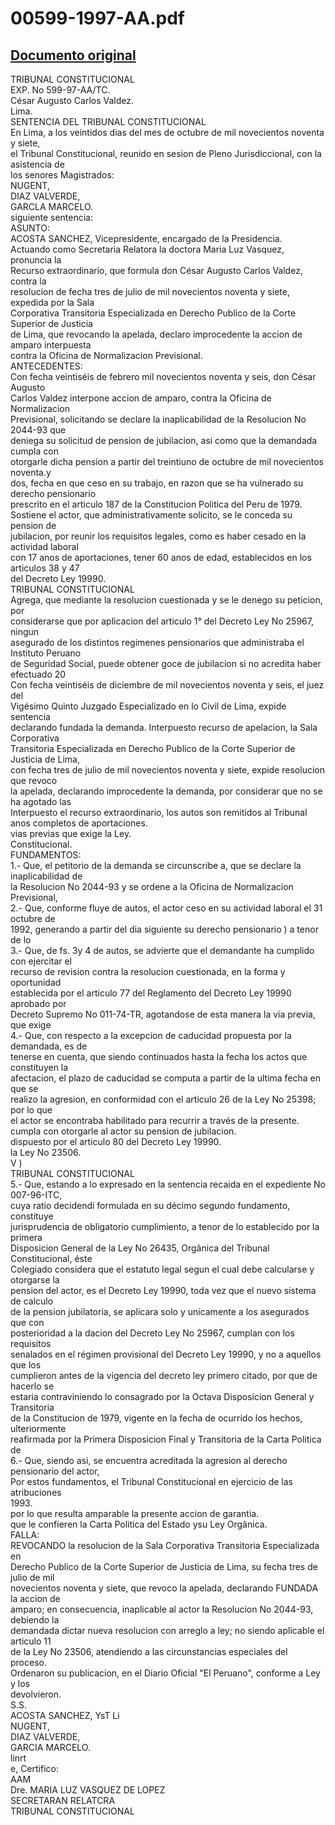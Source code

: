 
00599-1997-AA.pdf
=================
  
[Documento original](https://tc.gob.pe/jurisprudencia/1997/00599-1997-AA.pdf)  
---  
TRIBUNAL CONSTITUCIONAL  
EXP. No 599-97-AA/TC.  
César Augusto Carlos Valdez.  
Lima.  
SENTENCIA DEL TRIBUNAL CONSTITUCIONAL  
En Lima, a los veintidos dias del mes de octubre de mil novecientos noventa y siete,  
el Tribunal Constitucional, reunido en sesion de Pleno Jurisdiccional, con la asistencia de  
los senores Magistrados:  
NUGENT,  
DIAZ VALVERDE,  
GARCLA MARCELO.  
siguiente sentencia:  
ASUNTO:  
ACOSTA SANCHEZ, Vicepresidente, encargado de la Presidencia.  
Actuando como Secretaria Relatora la doctora Maria Luz Vasquez, pronuncia la  
Recurso extraordinario, que formula don César Augusto Carlos Valdez, contra la  
resolucion de fecha tres de julio de mil novecientos noventa y siete, expedida por la Sala  
Corporativa Transitoria Especializada en Derecho Publico de la Corte Superior de Justicia  
de Lima, que revocando la apelada, declaro improcedente la accion de amparo interpuesta  
contra la Oficina de Normalizacion Previsional.  
ANTECEDENTES:  
Con fecha veintiséis de febrero mil novecientos noventa y seis, don César Augusto  
Carlos Valdez interpone accion de amparo, contra la Oficina de Normalizacion  
Previsional, solicitando se declare la inaplicabilidad de la Resolucion No 2044-93 que  
deniega su solicitud de pension de jubilacion, asi como que la demandada cumpla con  
otorgarle dicha pension a partir del treintiuno de octubre de mil novecientos noventa.y  
dos, fecha en que ceso en su trabajo, en razon que se ha vulnerado su derecho pensionario  
prescrito en el articulo 187 de la Constitucion Politica del Peru de 1979.  
Sostiene el actor, que administrativamente solicito, se le conceda su pension de  
jubilacion, por reunir los requisitos legales, como es haber cesado en la actividad laboral  
con 17 anos de aportaciones, tener 60 anos de edad, establecidos en los articulos 38 y 47  
del Decreto Ley 19990.  
TRIBUNAL CONSTITUCIONAL  
Agrega, que mediante la resolucion cuestionada y se le denego su peticion, por  
considerarse que por aplicacion del articulo 1° del Decreto Ley No 25967, ningun  
asegurado de los distintos regimenes pensionarios que administraba el Instituto Peruano  
de Seguridad Social, puede obtener goce de jubilacion si no acredita haber efectuado 20  
Con fecha veintiséis de diciembre de mil novecientos noventa y seis, el juez del  
Vigésimo Quinto Juzgado Especializado en lo Civil de Lima, expide sentencia  
declarando fundada la demanda. Interpuesto recurso de apelacion, la Sala Corporativa  
Transitoria Especializada en Derecho Publico de la Corte Superior de Justicia de Lima,  
con fecha tres de julio de mil novecientos noventa y siete, expide resolucion que revoco  
la apelada, declarando improcedente la demanda, por considerar que no se ha agotado las  
Interpuesto el recurso extraordinario, los autos son remitidos al Tribunal  
anos completos de aportaciones.  
vias previas que exige la Ley.  
Constitucional.  
FUNDAMENTOS:  
1.- Que, el petitorio de la demanda se circunscribe a, que se declare la inaplicabilidad de  
la Resolucion No 2044-93 y se ordene a la Oficina de Normalizacion Previsional,  
2.- Que, conforme fluye de autos, el actor ceso en su actividad laboral el 31 octubre de  
1992, generando a partir del dia siguiente su derecho pensionario ) a tenor de lo  
3.- Que, de fs. 3y 4 de autos, se advierte que el demandante ha cumplido con ejercitar el  
recurso de revision contra la resolucion cuestionada, en la forma y oportunidad  
establecida por el articulo 77 del Reglamento del Decreto Ley 19990 aprobado por  
Decreto Supremo No 011-74-TR, agotandose de esta manera la via previa, que exige  
4.- Que, con respecto a la excepcion de caducidad propuesta por la demandada, es de  
tenerse en cuenta, que siendo continuados hasta la fecha los actos que constituyen la  
afectacion, el plazo de caducidad se computa a partir de la ultima fecha en que se  
realizo la agresion, en conformidad con el articulo 26 de la Ley No 25398; por lo que  
el actor se encontraba habilitado para recurrir a través de la presente.  
cumpla con otorgarle al actor su pension de jubilacion.  
dispuesto por el articulo 80 del Decreto Ley 19990.  
la Ley No 23506.  
V )  
TRIBUNAL CONSTITUCIONAL  
5.- Que, estando a lo expresado en la sentencia recaida en el expediente No 007-96-ITC,  
cuya ratio decidendi formulada en su décimo segundo fundamento, constituye  
jurisprudencia de obligatorio cumplimiento, a tenor de lo establecido por la primera  
Disposicion General de la Ley No 26435, Orgânica del Tribunal Constitucional, éste  
Colegiado considera que el estatuto legal segun el cual debe calcularse y otorgarse la  
pension del actor, es el Decreto Ley 19990, toda vez que el nuevo sistema de calculo  
de la pension jubilatoria, se aplicara solo y unicamente a los asegurados que con  
posterioridad a la dacion del Decreto Ley No 25967, cumplan con los requisitos  
senalados en el régimen provisional del Decreto Ley 19990, y no a aquellos que los  
cumplieron antes de la vigencia del decreto ley primero citado, por que de hacerlo se  
estaria contraviniendo lo consagrado por la Octava Disposicion General y Transitoria  
de la Constitucion de 1979, vigente en la fecha de ocurrido los hechos, ulteriormente  
reafirmada por la Primera Disposicion Final y Transitoria de la Carta Politica de  
6.- Que, siendo asi, se encuentra acreditada la agresion al derecho pensionario del actor,  
Por estos fundamentos, el Tribunal Constitucional en ejercicio de las atribuciones  
1993.  
por lo que resulta amparable la presente accion de garantia.  
que le confieren la Carta Politica del Estado ysu Ley Orgânica.  
FALLA:  
REVOCANDO la resolucion de la Sala Corporativa Transitoria Especializada en  
Derecho Publico de la Corte Superior de Justicia de Lima, su fecha tres de julio de mil  
novecientos noventa y siete, que revoco la apelada, declarando FUNDADA la accion de  
amparo; en consecuencia, inaplicable al actor la Resolucion No 2044-93, debiendo la  
demandada dictar nueva resolucion con arreglo a ley; no siendo aplicable el articulo 11  
de la Ley No 23506, atendiendo a las circunstancias especiales del proceso.  
Ordenaron su publicacion, en el Diario Oficial "El Peruano", conforme a Ley y los  
devolvieron.  
S.S.  
ACOSTA SANCHEZ, YsT Li  
NUGENT,  
DIAZ VALVERDE,  
GARCIA MARCELO.  
linrt  
e, Certifico:  
AAM  
Dre. MARIA LUZ VASQUEZ DE LOPEZ  
SECRETARAN RELATCRA  
TRIBUNAL CONSTITUCIONAL